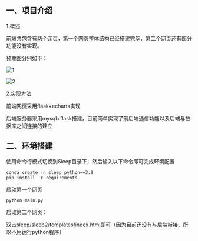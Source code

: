 ## 一、项目介绍

1.概述

前端共包含有两个网页，第一个网页整体结构已经搭建完毕，第二个网页还有部分功能没有实现。

预期图分别如下：

![1](D:\pythonProject\Sleep\docs\1.jpg)

![2](D:\pythonProject\Sleep\docs\2.jpg)

2.实现方法

前端网页采用flask+echarts实现

后端服务器采用mysql+flask搭建，目前简单实现了前后端通信功能以及后端与数据库之间连接的建立



## 二、环境搭建

使用命令行模式切换到Sleep目录下，然后输入以下命令即可完成环境配置

```
conda create -n sleep python==3.9
pip install -r requirements
```

启动第一个网页

```
python main.py
```

启动第二个网页：

双击sleep/sleep2/templates/index.html即可（因为目前还没有与后端衔接，所以不用运行python程序）

